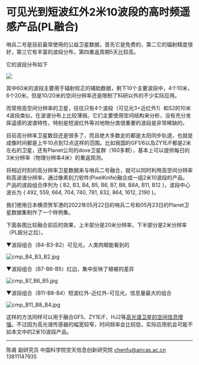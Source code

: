 # 可见光到短波红外2米10波段的高时频遥感产品(PL融合)

哨兵二号是目前最常使用的公益卫星数据，首先它是免费的，第二它的辐射精度很好，第三它有丰富的波段分布，第四重返周期5天比较高。

它的波段分布如下

![](http://www.digital-geography.com/wp-content/uploads/2013/11/Sentinel2_bands.jpg)

其中60米的波段主要用于辐射校正的辅助数据，剩下10个主要波段中，4个10米，6个20米。但是10/20米的空间分辨率还是限制了科研以外的不少实际应用。

而常用高空间分辨率的卫星，往往只有4个波段（可见光3+近红外1）和S2的10米4波段类似，在波谱分布上比较薄弱。它们主要使用空间结构来分析，没有充分发挥遥感的波谱特性，特别是短波红外等对地物分类很重要的波段是非常稀缺的。

目前高分辨率卫星数目还是很多了，而且绝大多数走的都是太阳同步轨道，也就是成像时间都是上午10点到12点这样的范围。比如我国的GF1/6以及ZY1E/F都是2米左右的卫星，还有Planet公司的dove卫星群（160多颗），基本上可以提供每日的3米分辨率（物理分辨率4米）的重返观测。

将相近时刻的高分辨率卫星数据来与哨兵二号融合，就可以同时利用高空间分辨率和高波谱分辨率，通过像素刻刀软件(PixelKnife)融合成一组2米10波段的产品。产品的波段组合序列为 { B2, B3, B4, B5, B6, B7, B8, B8A, B11, B12 }，波段中心波长为 { 492, 559, 664, 704, 740, 781, 832, 864, 1612, 2190 }。

我们使用日本横须贺军港的2022年05月22日的哨兵二号和05月23日的Planet卫星数据集制作了一个样例集。

下面各图比较融合前后的效果，上半部分是20米分辨率，下半部分是2米分辨率（PL超分之后）。

▼波段组合（B4-B3-B2）可见光，人类肉眼能看到的

![cmp_B4_B3_B2.jpg](https://s2.loli.net/2022/06/26/dwP2apR8Vxfq1hk.jpg)

▼波段组合（B7-B6-B5）红边，集中反映了植被的差异

![cmp_B7_B6_B5.jpg](https://s2.loli.net/2022/06/26/Mk37tW1LpEqhofw.jpg)

▼波段组合（B11-B8-B4）短波红外-近红外-可见光，信息量最大的组合

![cmp_B11_B8_B4.jpg](https://s2.loli.net/2022/06/26/DubiXKmTPrUk6zj.jpg)


这样的方法同样可以用于融合GF5、ZY1E/F、HJ2等[高光谱卫星的空间信息增强](discuss_hsi_dove.html)。不过因为高光谱传感器的幅宽较窄，时间频率会比较低，实际应用机会可能不如本文中的2米10波段产品。



---

陈甫 副研究员
中国科学院空天信息创新研究院
chenfu@aircas.ac.cn
13811147935